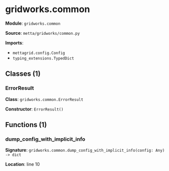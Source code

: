 # gridworks.common

**Module**: `gridworks.common`

**Source**: `metta/gridworks/common.py`

**Imports**:
- `mettagrid.config.Config`
- `typing_extensions.TypedDict`

## Classes (1)

### ErrorResult

**Class**: `gridworks.common.ErrorResult`

**Constructor**: `ErrorResult()`

## Functions (1)

### dump_config_with_implicit_info

**Signature**: `gridworks.common.dump_config_with_implicit_info(config: Any) -> dict`

**Location**: line 10

